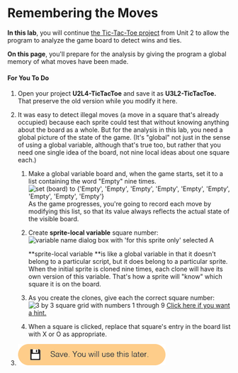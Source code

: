 # Remembering the Moves

**In this lab**, you will continue [the Tic-Tac-Toe project](http://bjc.edc.org/bjc-r/cur/programming/2-complexity/4-abstraction/4-building-tic-tac-toe.html) from Unit 2 to allow the program to analyze the game board to detect wins and ties.

**On this page**, you'll prepare for the analysis by giving the program a global memory of what moves have been made.

#### For You To Do

1. Open your project **U2L4-TicTacToe** and save it as **U3L2-TicTacToe.** That preserve the old version while you modify it here.
2. It was easy to detect illegal moves \(a move in a square that's already occupied\) because each sprite could test that without knowing anything about the board as a whole. But for the analysis in this lab, you need a global picture of the state of the game. \(It's "global" not just in the sense of using a global variable, although that's true too, but rather that you need one single idea of the board, not nine local ideas about one square each.\)

   1. Make a global variable board and, when the game starts, set it to a list containing the word "Empty" nine times. ![](http://bjc.edc.org/bjc-r/img/2-complexity/TTT1_img/BoardInitialize.png "set \(board\) to {&apos;Empty&apos;, &apos;Empty&apos;, &apos;Empty&apos;, &apos;Empty&apos;, &apos;Empty&apos;, &apos;Empty&apos;, &apos;Empty&apos;, &apos;Empty&apos;, &apos;Empty&apos;}")  
      As the game progresses, you're going to record each move by modifying this list, so that its value always reflects the actual state of the visible board.

   2. Create **sprite-local variable** square number:  ![](http://bjc.edc.org/bjc-r/img/3-lists/square-number-var.png "variable name dialog box with &apos;for this sprite only&apos; selected") A

      **sprite-local variable **is like a global variable in that it doesn't belong to a particular script, but it does belong to a particular sprite. When the initial sprite is cloned nine times, each clone will have its own version of this variable. That's how a sprite will "know" which square it is on the board.

   3. As you create the clones, give each the correct square number:![](http://bjc.edc.org/bjc-r/img/2-complexity/TTT1_img/SquareNumbersonTTT.png "3 by 3 square grid with numbers 1 through 9") [Click here if you want a hint.](http://bjc.edc.org/bjc-r/cur/programming/3-lists/2-tic-tac-toe/1-find-ties.html?topic=nyc_bjc%2F3-lists.topic&course=bjc4nyc.html&novideo&noassignment#hint-1)

   4. When a square is clicked, replace that square's entry in the board list with X or O as appropriate.

3. ![](/assets/save_use_later.png)



